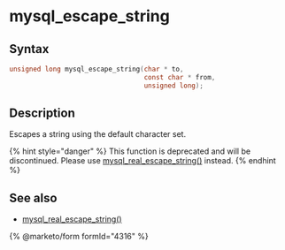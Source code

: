 # mysql\_escape\_string

## Syntax

```c
unsigned long mysql_escape_string(char * to,
                                  const char * from,
                                  unsigned long);
```

## Description

Escapes a string using the default character set.

{% hint style="danger" %}
This function is deprecated and will be discontinued. Please use [mysql\_real\_escape\_string()](mysql_real_escape_string.md) instead.
{% endhint %}

## See also

* [mysql\_real\_escape\_string()](mysql_real_escape_string.md)


{% @marketo/form formId="4316" %}
